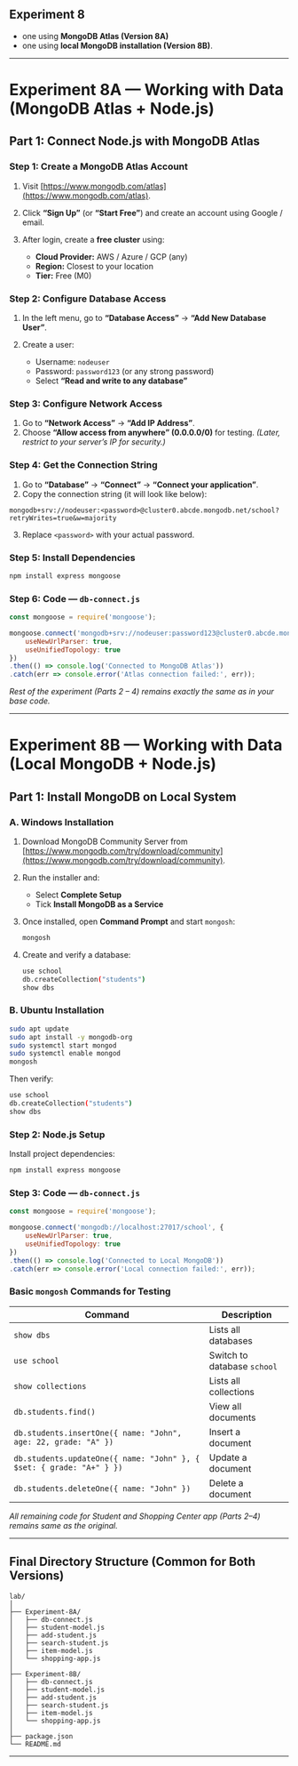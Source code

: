 ## Experiment 8 

- one using **MongoDB Atlas (Version 8A)** 
- one using **local MongoDB installation (Version 8B)**.


---

# **Experiment 8A — Working with Data (MongoDB Atlas + Node.js)**

## Part 1: Connect Node.js with MongoDB Atlas

### **Step 1: Create a MongoDB Atlas Account**

1. Visit [https://www.mongodb.com/atlas](https://www.mongodb.com/atlas).
2. Click **“Sign Up”** (or **“Start Free”**) and create an account using Google / email.
3. After login, create a **free cluster** using:

   * **Cloud Provider:** AWS / Azure / GCP (any)
   * **Region:** Closest to your location
   * **Tier:** Free (M0)

### **Step 2: Configure Database Access**

1. In the left menu, go to **“Database Access”** → **“Add New Database User”**.
2. Create a user:

   * Username: `nodeuser`
   * Password: `password123` (or any strong password)
   * Select **“Read and write to any database”**

### **Step 3: Configure Network Access**

1. Go to **“Network Access”** → **“Add IP Address”**.
2. Choose **“Allow access from anywhere” (0.0.0.0/0)** for testing.
   *(Later, restrict to your server’s IP for security.)*

### **Step 4: Get the Connection String**

1. Go to **“Database”** → **“Connect”** → **“Connect your application”**.
2. Copy the connection string (it will look like below):

```
mongodb+srv://nodeuser:<password>@cluster0.abcde.mongodb.net/school?retryWrites=true&w=majority
```

3. Replace `<password>` with your actual password.

### **Step 5: Install Dependencies**

```bash
npm install express mongoose
```

### **Step 6: Code — `db-connect.js`**

```js
const mongoose = require('mongoose');

mongoose.connect('mongodb+srv://nodeuser:password123@cluster0.abcde.mongodb.net/school?retryWrites=true&w=majority', {
    useNewUrlParser: true,
    useUnifiedTopology: true
})
.then(() => console.log('Connected to MongoDB Atlas'))
.catch(err => console.error('Atlas connection failed:', err));
```

*Rest of the experiment (Parts 2 – 4) remains exactly the same as in your base code.*

---

# **Experiment 8B — Working with Data (Local MongoDB + Node.js)**

## Part 1: Install MongoDB on Local System

### **A. Windows Installation**

1. Download MongoDB Community Server from
   [https://www.mongodb.com/try/download/community](https://www.mongodb.com/try/download/community).
2. Run the installer and:

   * Select **Complete Setup**
   * Tick **Install MongoDB as a Service**
3. Once installed, open **Command Prompt** and start `mongosh`:

   ```bash
   mongosh
   ```
4. Create and verify a database:

   ```bash
   use school
   db.createCollection("students")
   show dbs
   ```

### **B. Ubuntu Installation**

```bash
sudo apt update
sudo apt install -y mongodb-org
sudo systemctl start mongod
sudo systemctl enable mongod
mongosh
```

Then verify:

```bash
use school
db.createCollection("students")
show dbs
```

### **Step 2: Node.js Setup**

Install project dependencies:

```bash
npm install express mongoose
```

### **Step 3: Code — `db-connect.js`**

```js
const mongoose = require('mongoose');

mongoose.connect('mongodb://localhost:27017/school', {
    useNewUrlParser: true,
    useUnifiedTopology: true
})
.then(() => console.log('Connected to Local MongoDB'))
.catch(err => console.error('Local connection failed:', err));
```

### **Basic `mongosh` Commands for Testing**

| Command                                                              | Description                 |
| -------------------------------------------------------------------- | --------------------------- |
| `show dbs`                                                           | Lists all databases         |
| `use school`                                                         | Switch to database `school` |
| `show collections`                                                   | Lists all collections       |
| `db.students.find()`                                                 | View all documents          |
| `db.students.insertOne({ name: "John", age: 22, grade: "A" })`       | Insert a document           |
| `db.students.updateOne({ name: "John" }, { $set: { grade: "A+" } })` | Update a document           |
| `db.students.deleteOne({ name: "John" })`                            | Delete a document           |

*All remaining code for Student and Shopping Center app (Parts 2–4) remains same as the original.*

---

## **Final Directory Structure (Common for Both Versions)**

```
lab/
│
├── Experiment-8A/
│   ├── db-connect.js
│   ├── student-model.js
│   ├── add-student.js
│   ├── search-student.js
│   ├── item-model.js
│   └── shopping-app.js
│
├── Experiment-8B/
│   ├── db-connect.js
│   ├── student-model.js
│   ├── add-student.js
│   ├── search-student.js
│   ├── item-model.js
│   └── shopping-app.js
│
├── package.json
└── README.md
```

---

